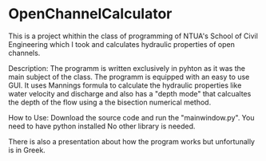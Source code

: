 # OpenChannelCalculator
This is a project whithin the class of programming of NTUA's School of Civil Engineering which I took and calculates hydraulic properties of open channels.

Description:
The programm is written exclusively in pyhton as it was the main subject of the class.
The programm is equipped with an easy to use GUI.
It uses Mannings formula to calculate the hydraulic properties like water velocity
and discharge and also has a "depth mode" that calcualtes the depth of the flow using
a the bisection numerical method.


How to Use:
Download the source code and run the "mainwindow.py".
You need to have python installed 
No other library is needed.



There is also a presentation about how the program works but unfortunally is in Greek.
